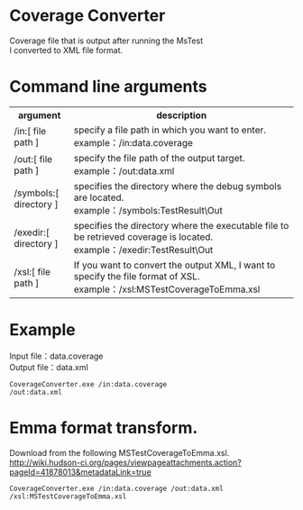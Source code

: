 Coverage Converter
===================  

Coverage file that is output after running the MsTest  
I converted to XML file format. 

Command line arguments
=================== 
<table>
<tr>
  <th>argument</th>
  <th>description</th>
</tr>
<tr>
  <td>/in:[ file path ]</td>
  <td>
    specify a file path in which you want to enter. <br />
    example：/in:data.coverage
  </td>
</tr>
<tr>
  <td>/out:[ file path ]</td>
  <td>
    specify the file path of the output target. <br />
    example：/out:data.xml
  </td>
</tr>
<tr>
  <td>/symbols:[ directory ]</td>
  <td>
    specifies the directory where the debug symbols are located. <br />
    example：/symbols:TestResult\Out
  </td>
</tr>
<tr>
  <td>/exedir:[ directory ]</td>
  <td>
    specifies the directory where the executable file to be retrieved coverage is located. <br />
    example：/exedir:TestResult\Out
  </td>
</tr>
<tr>
  <td>/xsl:[ file path ]</td>
  <td>
    If you want to convert the output XML, I want to specify the file format of XSL. <br />
    example：/xsl:MSTestCoverageToEmma.xsl
  </td>
</tr>
</table>


Example
=================== 
Input file：data.coverage  
Output file：data.xml   

<code>CoverageConverter.exe /in:data.coverage /out:data.xml</code>

Emma format transform.
=================== 
Download from the following MSTestCoverageToEmma.xsl.  
http://wiki.hudson-ci.org/pages/viewpageattachments.action?pageId=41878013&metadataLink=true

<code>CoverageConverter.exe /in:data.coverage /out:data.xml /xsl:MSTestCoverageToEmma.xsl</code>
